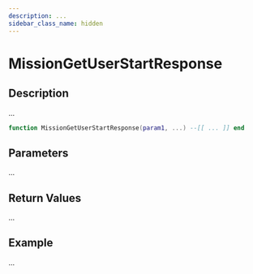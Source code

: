 ```yaml
---
description: ...
sidebar_class_name: hidden
---
```


# MissionGetUserStartResponse

## Description

...

```lua
function MissionGetUserStartResponse(param1, ...) --[[ ... ]] end
```

## Parameters

...

## Return Values

...

## Example

...

